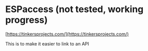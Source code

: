 # ESPaccess (not tested, working progress)
[https://tinkersprojects.com/](https://tinkersprojects.com/)

This is to make it easier to link to an API
